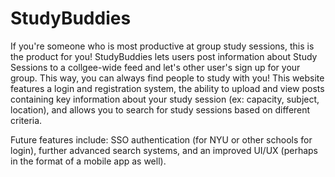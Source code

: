 # StudyBuddies
If you're someone who is most productive at group study sessions, this is the product for you! StudyBuddies lets users post information about Study Sessions to a collgee-wide feed and let's other user's sign up for your group. This way, you can always find people to study with you! This website features a login and registration system, the ability to upload and view posts containing key information about your study session (ex: capacity, subject, location), and allows you to search for study sessions based on different criteria. 

Future features include: SSO authentication (for NYU or other schools for login), further advanced search systems, and an improved UI/UX (perhaps in the format of a mobile app as well). 
